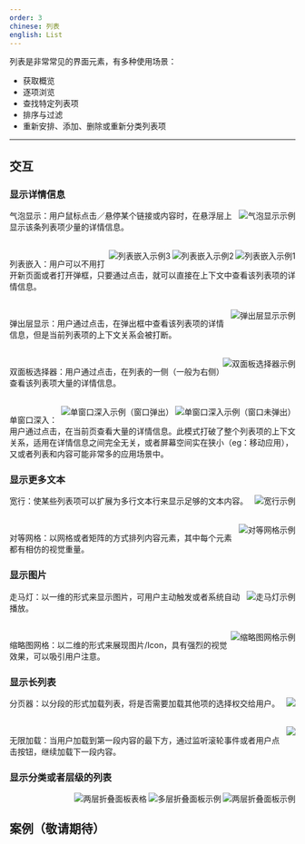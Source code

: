 ```yaml
---
order: 3
chinese: 列表
english: List
---
```


列表是非常常见的界面元素，有多种使用场景：

- 获取概览
- 逐项浏览
- 查找特定列表项
- 排序与过滤
- 重新安排、添加、删除或重新分类列表项

---

## 交互

### 显示详情信息

<img class="preview-img" align="right" alt="气泡显示示例" description="使用『点击』触发时，应当保证激活／禁用的对称性，即在哪里打开，就在哪里关闭；另外。也支持用户点击空白区域关闭。使用『悬停』触发时，移入时设计约 0.5 秒的延时，然后激活详情气泡；移出时，立即关闭详情气泡。" src="https://os.alipayobjects.com/rmsportal/GmpRYixxnePBPPW.png">

气泡显示：用户鼠标点击／悬停某个链接或内容时，在悬浮层上显示该条列表项少量的详情信息。

<br />

<img class="preview-img" align="right" alt="列表嵌入示例1" src="https://os.alipayobjects.com/rmsportal/WIoplWDRZspuuhD.png">

<img class="preview-img" align="right" alt="列表嵌入示例2" src="https://os.alipayobjects.com/rmsportal/tNAnTEaZtswRknD.png">

<img class="preview-img" align="right" alt="列表嵌入示例3" src="https://os.alipayobjects.com/rmsportal/MXXjEoLdnBxqcne.png">

列表嵌入：用户可以不用打开新页面或者打开弹框，只要通过点击，就可以直接在上下文中查看该列表项的详情信息。

<br />

<img class="preview-img" align="right" alt="弹出层显示示例" src="https://os.alipayobjects.com/rmsportal/HeqNyjscGEHyHmt.png">

弹出层显示：用户通过点击，在弹出框中查看该列表项的详情信息，但是当前列表项的上下文关系会被打断。

<br />

<img class="preview-img" align="right" alt="双面板选择器示例" src="https://os.alipayobjects.com/rmsportal/JXWVQXvlPSDlvyk.png">

双面板选择器：用户通过点击，在列表的一侧（一般为右侧）查看该列表项大量的详情信息。

<br />

<img class="preview-img" align="right" alt="单窗口深入示例（窗口未弹出）" src="https://os.alipayobjects.com/rmsportal/YTdIMZLeobNrjmU.png">

<img class="preview-img" align="right" alt="单窗口深入示例（窗口弹出）" description="用户通过点击，该列表项的详情信息会替换列表所在的显示区域；用户通过『面包屑』、按钮或者浏览器自带返回按钮，从详情返回列表。" src="https://os.alipayobjects.com/rmsportal/uAeEOeoCAeTHgsQ.png">


单窗口深入：用户通过点击，在当前页查看大量的详情信息。此模式打破了整个列表项的上下文关系，适用在详情信息之间完全无关，或者屏幕空间实在狭小（eg：移动应用），又或者列表和内容可能非常多的应用场景中。

### 显示更多文本

<img class="preview-img" align="right" alt="宽行示例" src="https://os.alipayobjects.com/rmsportal/wWcixIvqaFXfTHd.png">

宽行：使某些列表项可以扩展为多行文本行来显示足够的文本内容。

<br />

<img class="preview-img no-padding" align="right" alt="对等网格示例" src="https://os.alipayobjects.com/rmsportal/VDhwGyyblTSJpeV.png">

对等网格：以网格或者矩阵的方式排列内容元素，其中每个元素都有相仿的视觉重量。

### 显示图片

<img class="preview-img no-padding" align="right" alt="走马灯示例" src="https://os.alipayobjects.com/rmsportal/hKtAKuDfyfDpPrL.png">

走马灯：以一维的形式来显示图片，可用户主动触发或者系统自动播放。

<br />

<img class="preview-img no-padding" align="right" alt="缩略图网格示例" src="https://os.alipayobjects.com/rmsportal/LAnBHEYiqWSfQAS.png">

缩略图网格：以二维的形式来展现图片/Icon，具有强烈的视觉效果，可以吸引用户注意。

### 显示长列表

<img class="preview-img" align="right" description="当系统性能是一个主要考虑因素时，适合使用分页器。" src="https://os.alipayobjects.com/rmsportal/aZwrmpnaIEoxiXJ.png">

分页器：以分段的形式加载列表，将是否需要加载其他项的选择权交给用户。

<br />

<img class="preview-img" align="right" description="当需要对数据进行频繁操作时，分页器会导致操作变的笨拙，尤其是出现一些跨页选择时，所以适合用无限加载；当倾向显示用户的个人所有的数据时（例如：个人订单），或者数据不是临时性的，适合使用无限加载。" src="https://os.alipayobjects.com/rmsportal/afDpGUyoyQZFgks.png">

无限加载：当用户加载到第一段内容的最下方，通过监听滚轮事件或者用户点击按钮，继续加载下一段内容。

### 显示分类或者层级的列表

<img class="preview-img" align="right" alt="两层折叠面板示例" src="https://os.alipayobjects.com/rmsportal/efRpmejABrXjiwF.png">

<img class="preview-img" align="right" alt="多层折叠面板示例" src="https://os.alipayobjects.com/rmsportal/bXwBcaLQPAWTIQV.png">

<img class="preview-img" align="right" alt="两层折叠面板表格" src="https://os.alipayobjects.com/rmsportal/XaJeuLfHeSSXCJq.png">

<br />

## <span class="waiting">案例（敬请期待）</span>
